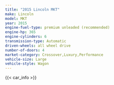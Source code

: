 ```yaml
---
title: "2015 Lincoln MKT"
make: Lincoln
model: MKT
year: 2015
engine-fuel-type: premium unleaded (recommended)
engine-hp: 365
engine-cylinders: 6
transmission-type: Automatic
driven-wheels: all wheel drive
number-of-doors: 4
market-category: Crossover,Luxury,Performance
vehicle-size: Large
vehicle-style: Wagon
---
```


{{< car_info >}}
